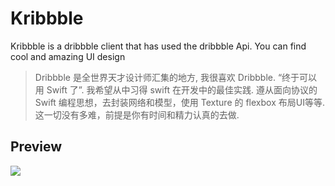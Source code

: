 # Kribbble
Kribbble is a dribbble client that has used the dribbble Api. You can find cool and amazing UI design

> Dribbble 是全世界天才设计师汇集的地方, 我很喜欢 Dribbble.
> “终于可以用 Swift 了”. 我希望从中习得 swift 在开发中的最佳实践.
> 遵从面向协议的 Swift 编程思想，去封装网络和模型，使用 Texture 的 flexbox 布局UI等等. 这一切没有多难，前提是你有时间和精力认真的去做.

## Preview
![](https://wx3.sinaimg.cn/bmiddle/006IWwwDly1fo5kgmyhnzg307h0dcu10.gif)